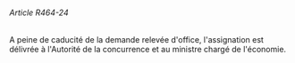 ###### Article R464-24

A peine de caducité de la demande relevée d'office, l'assignation est délivrée à l'Autorité de la concurrence et au ministre chargé de l'économie.


